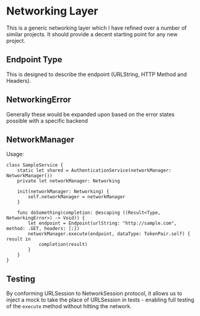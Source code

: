 #  Networking Layer

This is a generic networking layer which I have refined over a number of similar projects. It should provide a decent starting point for 
any new project.

## Endpoint Type
This is designed to describe the endpoint (URLString, HTTP Method and Headers). 

## NetworkingError
Generally these would be expanded upon based on the error states possible with a specific backend

## NetworkManager
Usage:
```
class SampleService {
    static let shared = AuthenticationService(networkManager: NetworkManager())
    private let networkManager: Networking
    
    init(networkManager: Networking) {
        self.networkManager = networkManager
    }
    
    func doSomething(completion: @escaping ((Result<Type, NetworkingError>) -> Void)) {
        let endpoint = Endpoint(urlString: "http://sample.com", method: .GET, headers: [:])
        networkManager.execute(endpoint, dataType: TokenPair.self) { result in
            completion(result)
        }
    }
}
```

## Testing
By conforming URLSession to NetworkSession protocol, it allows us to inject a mock to take the place of URLSession in tests - enabling 
full testing of the `execute` method without hitting the network.



